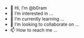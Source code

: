 - 👋 Hi, I’m @b0ram
- 👀 I’m interested in ...
- 🌱 I’m currently learning ...
- 💞️ I’m looking to collaborate on ...
- 📫 How to reach me ...

<!---
b0ram/b0ram is a ✨ special ✨ repository because its `README.md` (this file) appears on your GitHub profile.
You can click the Preview link to take a look at your changes.
--->
